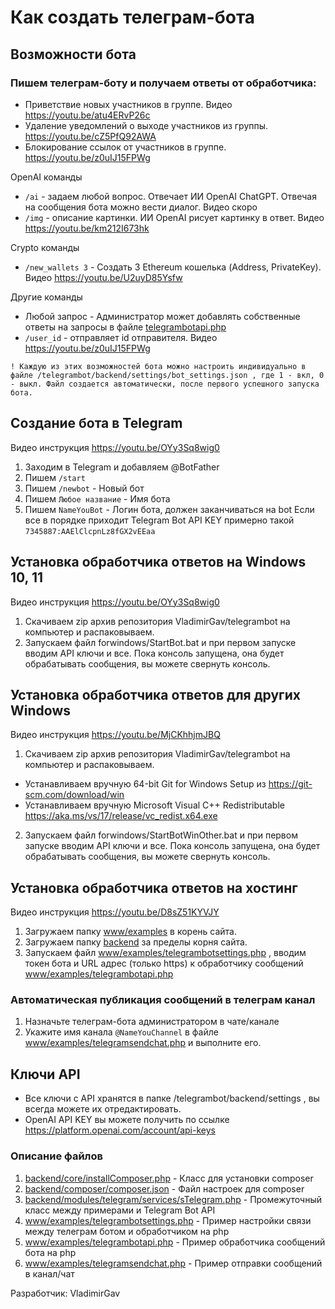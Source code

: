 # Как создать телеграм-бота

## Возможности бота
### Пишем телеграм-боту и получаем ответы от обработчика:
- Приветствие новых участников в группе. Видео https://youtu.be/atu4ERvP26c
- Удаление уведомлений о выходе участников из группы. https://youtu.be/cZ5PfQ92AWA 
- Блокирование ссылок от участников в группе. https://youtu.be/z0uIJ15FPWg

OpenAI команды
- `/ai` - задаем любой вопрос. Отвечает ИИ OpenAI ChatGPT. Отвечая на сообщения бота можно вести диалог. Видео скоро
- `/img` - описание картинки. ИИ OpenAI рисует картинку в ответ. Видео https://youtu.be/km212I673hk

Crypto команды
- `/new_wallets 3` - Создать 3 Ethereum кошелька (Address, PrivateKey). Видео https://youtu.be/U2uyD85Ysfw

Другие команды
- Любой запрос - Администратор может добавлять собственные ответы на запросы в файле [telegrambotapi.php](www/examples/telegrambotapi.php)
- `/user_id` - отправляет id отправителя. Видео https://youtu.be/z0uIJ15FPWg

`! Каждую из этих возможностей бота можно настроить индивидуально в файле /telegrambot/backend/settings/bot_settings.json , где 1 - вкл, 0 - выкл. Файл создается автоматически, после первого успешного запуска бота.`

## Создание бота в Telegram
Видео инструкция https://youtu.be/OYy3Sq8wig0
1. Заходим в Telegram и добавляем @BotFather
2. Пишем `/start`
3. Пишем `/newbot` - Новый бот
4. Пишем `Любое название` - Имя бота
5. Пишем `NameYouBot` - Логин бота, должен заканчиваться на bot
Если все в порядке приходит Telegram Bot API KEY примерно такой `7345887:AAElClcpnLz8fGX2vEEaa`

## Установка обработчика ответов на Windows 10, 11
Видео инструкция https://youtu.be/OYy3Sq8wig0
1. Скачиваем zip архив репозитория VladimirGav/telegrambot на компьютер и распаковываем.
2. Запускаем файл forwindows/StartBot.bat и при первом запуске вводим API ключи и все.
Пока консоль запущена, она будет обрабатывать сообщения, вы можете свернуть консоль.

## Установка обработчика ответов для других Windows
Видео инструкция https://youtu.be/MjCKhhjmJBQ
1. Скачиваем zip архив репозитория VladimirGav/telegrambot на компьютер и распаковываем.
- Устанавливаем вручную 64-bit Git for Windows Setup из https://git-scm.com/download/win
- Устанавливаем вручную Microsoft Visual C++ Redistributable https://aka.ms/vs/17/release/vc_redist.x64.exe
2. Запускаем файл forwindows/StartBotWinOther.bat и при первом запуске вводим API ключи и все.
Пока консоль запущена, она будет обрабатывать сообщения, вы можете свернуть консоль.

## Установка обработчика ответов на хостинг
Видео инструкция https://youtu.be/D8sZ51KYVJY
1. Загружаем папку [www/examples](www/examples) в корень сайта.
2. Загружаем папку [backend](backend) за пределы корня сайта.
3. Запускаем файл  [www/examples/telegrambotsettings.php](www/examples/telegrambotsettings.php) , вводим токен бота и URL адрес (только https) к обработчику сообщений [www/examples/telegrambotapi.php](www/examples/telegrambotapi.php)

### Автоматическая публикация сообщений в телеграм канал
1. Назначьте телеграм-бота администратором в чате/канале
2. Укажите имя канала `@NameYouChannel` в файле [www/examples/telegramsendchat.php](www/examples/telegramsendchat.php) и выполните его.

## Ключи API
- Все ключи с API хранятся в папке /telegrambot/backend/settings , вы всегда можете их отредактировать.
- OpenAI API KEY вы можете получить по ссылке https://platform.openai.com/account/api-keys

### Описание файлов
1. [backend/core/installComposer.php](backend/core/installComposer.php) - Класс для установки composer
2. [backend/composer/composer.json](backend/composer/composer.json) - Файл настроек для composer
3. [backend/modules/telegram/services/sTelegram.php](backend/modules/telegram/services/sTelegram.php) - Промежуточный класс между примерами и Telegram Bot API
4. [www/examples/telegrambotsettings.php](www/examples/telegrambotsettings.php) - Пример настройки связи между телеграм ботом и обработчиком на php
5. [www/examples/telegrambotapi.php](www/examples/telegrambotapi.php) - Пример обработчика сообщений бота на php
6. [www/examples/telegramsendchat.php](www/examples/telegramsendchat.php) - Пример отправки сообщений в канал/чат

Разработчик: VladimirGav